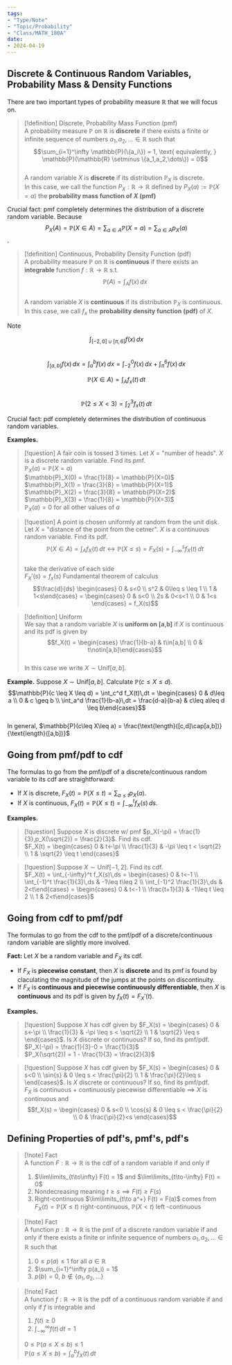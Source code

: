 ```yaml
---
tags:
- "Type/Note"
- "Topic/Probability"
- "Class/MATH_180A"
date:
- 2024-04-19
---
```

## Discrete & Continuous Random Variables, Probability Mass & Density Functions  

There are two important types of probability measure $\mathbb{R}$ that we will focus on.  

> [!definition] Discrete, Probability Mass Function (pmf)  
> A probability measure $\mathbb{P}$ on $\mathbb{R}$ is **discrete** if there exists a finite or infinite sequence of numbers $a_1,a_2,\dots \in \mathbb{R}$ such that  
> $$\sum_{i=1}^\infty \mathbb{P}(\{a_i\}) = 1, \text{ equivalently, } \mathbb{P}(\mathbb{R} \setminus \{a_1,a_2,\dots\}) = 0$$  
> A random variable $X$ is **discrete** if its distribution $\mathbb{P}_X$ is discrete.  
> In this case, we call the function $P_X:\mathbb{R} \to \mathbb{R}$ defined by $P_X(a) := \mathbb{P}(X=a)$ the **probability mass function of $X$ (pmf)**  

Crucial fact: pmf completely determines the distribution of a discrete random variable. Because $$P_X(A) = \mathbb{P}(X \in A) = \sum_{a \in A} \mathbb{P}(X=a) = \sum_{a \in A} p_X(a)$$.  

> [!definition] Continuous, Probability Density Function (pdf)  
> A probability measure $\mathbb{P}$ on $\mathbb{R}$ is **continuous** if there exists an **integrable** function $f:\mathbb{R} \to \mathbb{R}$ s.t.  
> $$\mathbb{P}(A) = \int_A f(x)\,dx$$  
> A random variable $X$ is **continuous** if its distribution $\mathbb{P}_X$ is continuous.  
> In this case, we call $f_x$ the **probability density function (pdf)** of $X$.  

> [!note]  
> $$\int_{[-2,0]\cup [\pi,6]} f(x)\,dx$$  
> $$\int_{[a,b]} f(x)\,dx = \int_a^b f(x)\,dx = \int_{-2}^0 f(x)\,dx + \int_\pi^6 f(x)\,dx$$  
>  
> $$\mathbb{P}(X\in A) = \int_A f_x(t)\,dt$$  
> $$\mathbb{P}(2\leq X<3) = \int_2^3 f_x(t)\,dt$$  

Crucial fact: pdf completely determines the distribution of continuous random variables.  

**Examples.**  

> [!question] A fair coin is tossed 3 times. Let $X$ = "number of heads". $X$ is a discrete random variable. Find its pmf.  
> $\mathbb{P}_X(a) = \mathbb{P}(X=a)$  
> $\mathbb{P}_X(0) = \frac{1}{8} = \mathbb{P}(X=0)$  
> $\mathbb{P}_X(1) = \frac{3}{8} = \mathbb{P}(X=1)$  
> $\mathbb{P}_X(2) = \frac{3}{8} = \mathbb{P}(X=2)$  
> $\mathbb{P}_X(3) = \frac{1}{8} = \mathbb{P}(X=3)$  
> $\mathbb{P}_X(a) = 0$ for all other values of $a$  

> [!question] A point is chosen uniformly at random from the unit disk. Let $X$ = "distance of the point from the cetner". $X$ is a continuous random variable. Find its pdf.  
> $$\mathbb{P}(X \in A) = \int_A f_X(t)\,dt \leftrightarrow \mathbb{P}(X\leq s) = F_X(s) = \int_{-\infty}^s f_X(t)\,dt$$  
> take the derivative of each side  
> $F_X'(s) = f_x(s)$ Fundamental theorem of calculus  
> $$\frac{d}{ds} \begin{cases} 0 & s<0 \\ s^2 & 0\leq s \leq 1 \\ 1 & 1<s\end{cases} = \begin{cases} 0 & s<0 \\ 2s & 0<s<1 \\ 0 & 1<s \end{cases} = f_X(s)$$  

> [!definition] Uniform  
> We say that a random variable $X$ is **uniform on [a,b]** if $X$ is continuous and its pdf is given by  
> $$f_X(t) = \begin{cases} \frac{1}{b-a} & t\in[a,b] \\ 0 & t\notin[a,b]\end{cases}$$  
> In this case we write $X \sim \text{Unif}[a,b]$.  

**Example.** Suppose $X \sim \text{Unif}[a,b]$. Calculate $\mathbb{P}(c\leq X\leq d)$.  
$$\mathbb{P}(c \leq X \leq d) = \int_c^d f_X(t)\,dt = \begin{cases} 0 & d\leq a \\ 0 & c \geq b \\ \int_a^d \frac{1}{b-a}\,dt = \frac{d-a}{b-a} & c\leq a\leq d \leq b\end{cases}$$  
In general, $\mathbb{P}(c\leq X\leq a) = \frac{\text{length}([c,d]\cap[a,b])}{\text{length}([a,b])}$  

## Going from pmf/pdf to cdf  

The formulas to go from the pmf/pdf of a discrete/continuous random variable to its cdf are straightforward:  
- If $X$ is discrete, $F_X(t) = \mathbb{P}(X\leq t) = \sum_{a\leq t} p_X(a)$.  
- If $X$ is continuous, $F_X(t) = \mathbb{P}(X\leq t) = \int_{-\infty}^t f_X(s)\,ds$.  

**Examples.**  

> [!question] Suppose $X$ is discrete w/ pmf $p_X(-\pi) = \frac{1}{3},p_X(\sqrt{2}) = \frac{2}{3}$. Find its cdf.  
> $F_X(t) = \begin{cases} 0 & t<-\pi \\ \frac{1}{3} & -\pi \leq t < \sqrt{2} \\ 1 & \sqrt{2} \leq t \end{cases}$  

> [!question] Suppose $X \sim \text{Unif}[-1,2]$. Find its cdf.  
> $F_X(t) = \int_{-\infty}^t f_X(s)\,ds = \begin{cases} 0 & t<-1 \\ \int_{-1}^t \frac{1}{3}\,ds & -1\leq t\leq 2 \\ \int_{-1}^2 \frac{1}{3}\,ds & 2<t\end{cases} = \begin{cases} 0 & t<-1 \\ \frac{t+1}{3} & -1\leq t \leq 2 \\ 1 & 2<t\end{cases}$  

## Going from cdf to pmf/pdf  

The formulas to go from the cdf to the pmf/pdf of a discrete/continuous random variable are slightly more involved.  

**Fact:** Let $X$ be a random variable and $F_X$ its cdf.  
- If $F_X$ is **piecewise constant**, then $X$ is **discrete** and its pmf is found by claculating the magnitude of the jumps at the points on discontinuity.  
- If $F_X$ is **continuous and piecewise continuously differentiable**, then $X$ is **continuous** and its pdf is given by $f_X(t)=F_X'(t)$.  

**Examples.**  

> [!question] Suppose $X$ has cdf given by $F_X(s) = \begin{cases} 0 & s<-\pi \\ \frac{1}{3} & -\pi \leq s < \sqrt{2} \\ 1 & \sqrt{2} \leq s \end{cases}$. Is $X$ discrete or continuous? If so, find its pmf/pdf.  
> $P_X(-\pi) = \frac{1}{3}-0 = \frac{1}{3}$  
> $P_X(\sqrt{2}) = 1 - \frac{1}{3} = \frac{2}{3}$  

> [!question] Suppose $X$ has cdf given by $F_X(s) = \begin{cases} 0 & s<0 \\ \sin{s} & 0 \leq s < \frac{\pi}{2} \\ 1 & \frac{\pi}{2}\leq s \end{cases}$. Is $X$ discrete or continuous? If so, find its pmf/pdf.  
> $F_X$ is continuous + continuously piecewise differentiable $\implies$ $X$ is continuous and  
> $$f_X(s) = \begin{cases} 0 & s<0 \\ \cos{s} & 0 \leq s < \frac{\pi}{2} \\ 0 & \frac{\pi}{2}<s \end{cases}$$  

## Defining Properties of pdf's, pmf's, pdf's  

> [!note] Fact  
> A function $F:\mathbb{R}\to\mathbb{R}$ is the cdf of a random variable if and only if  
> 1. $\lim\limits_{t\to\infty} F(t) = 1$ and $\lim\limits_{t\to-\infty} F(t) = 0$  
> 2. Nondecreasing meaning $t\geq s \implies F(t) \geq F(s)$  
> 3. Right-continuous $\lim\limits_{t\to a^+} F(t) = F(a)$ comes from $F_X(t) = \mathbb{P}(X\leq t)$ right-continuous, $\mathbb{P}(X < t)$ left -continuous  

> [!note] Fact  
> A function $p: \mathbb{R}\to\mathbb{R}$ is the pmf of a discrete random variable if and only if there exists a finite or infinite sequence of numbers $a_1,a_2,\dots\in \mathbb{R}$ such that  
> 1. $0\leq p(a)\leq 1$ for all $a\in \mathbb{R}$  
> 2. $\sum_{i=1}^\infty p(a_i) = 1$  
> 3. $p(b)=0$, $b\notin\{a_1,a_2,\dots\}$  

> [!note] Fact  
> A function $f:\mathbb{R}\to\mathbb{R}$ is the pdf of a continuous random variable if and only if $f$ is integrable and  
> 1. $f(t)\geq 0$  
> 2. $\int_{-\infty}^\infty f(t)\,dt = 1$  
>  
> $0\leq \mathbb{P}(a\leq X\leq b) \leq 1$  
> $\mathbb{P}(a\leq X\leq b) = \int_a^b f_X(t)\,dt$  
